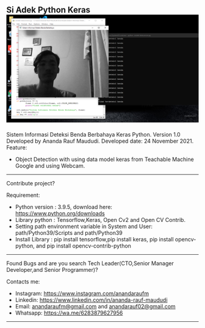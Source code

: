 Si Adek Python Keras
![Si Adek Keras](https://raw.githubusercontent.com/AnandaRauf/Si-Adek-Python-Keras/main/Ss%201%20Si%20Adek%20Python%20Keras.png)
-----------------------------------------------------------------------------------------------------------------------------------------------------------------------------------

Sistem Informasi Deteksi Benda Berbahaya Keras Python.
Version 1.0
Developed by Ananda Rauf Maududi.
Developed date: 24 November 2021.
Feature:
- Object Detection with using data model keras from Teachable Machine Google and using Webcam.

-----------------------------------------------------------------------------------------------------------------------------------------------------------------------------------

Contribute project?

Requirement:
- Python version : 3.9.5, download here: https://www.python.org/downloads
- Library python : Tensorflow,Keras, Open Cv2 and Open CV Contrib.
- Setting path environment variable in System and User: path/Python39/Scripts and path/Python39
- Install Library : pip install tensorflow,pip install keras, pip install opencv-python, and pip install opencv-contrib-python

-----------------------------------------------------------------------------------------------------------------------------------------------------------------------------------

Found Bugs and are you search Tech Leader(CTO,Senior Manager Developer,and Senior Programmer)?

Contacts me:
- Instagram: https://www.instagram.com/anandaraufm
- Linkedin: https://www.linkedin.com/in/ananda-rauf-maududi
- Email: anandaraufm@gmail.com and anandarauf02@gmail.com
- Whatsapp: https://wa.me/6283879627956

-----------------------------------------------------------------------------------------------------------------------------------------------------------------------------------
